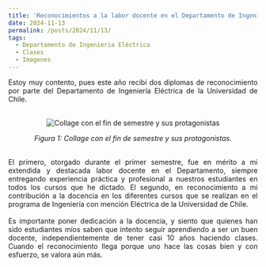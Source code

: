 ```yaml
---
title: 'Reconocimientos a la labor docente en el Departamento de Ingeniería Eléctrica'
date: 2024-11-13
permalink: /posts/2024/11/13/
tags:
  - Departamento de Ingenieria Eléctrica
  - Clases
  - Imagenes
---
```

<div style="text-align: justify;">Estoy muy contento, pues este año recibí dos diplomas de reconocimiento por parte del Departamento de Ingeniería Eléctrica de la Universidad de Chile.</div>  
<br>
<p align="center">
  <p align="center">
  <img src="/files/diplomas_2024.jpeg" alt="Collage con el fin de semestre y sus protagonistas">
</p>
<p align="center">
  <em>Figura 1: Collage con el fin de semestre y sus protagonistas.</em>
</p>
<br>
<div style="text-align: justify;">El primero, otorgado durante el primer semestre, fue en mérito a mi extendida y destacada labor docente en el Departamento, siempre entregando experiencia práctica y profesional a nuestros estudiantes en todos los cursos que he dictado.  El segundo, en reconocimiento a mi contribución a la docencia en los diferentes cursos que se realizan en el programa de Ingeniería con mención Eléctrica de la Universidad de Chile.</div> 
<br>
<div style="text-align: justify;">Es importante poner dedicación a la docencia, y siento que quienes han sido estudiantes míos saben que intento seguir aprendiendo a ser un buen docente, independientemente de tener casi 10 años haciendo clases.  Cuando el reconocimiento llega porque uno hace las cosas bien y con esfuerzo, se valora aún más.</div>
